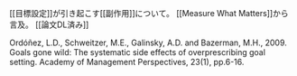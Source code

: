 
[[目標設定]]が引き起こす[[副作用]]について。
[[Measure What Matters]]から言及。
[[論文DL済み]]


Ordóñez, L.D., Schweitzer, M.E., Galinsky, A.D. and Bazerman, M.H., 2009. Goals gone wild: The systematic side effects of overprescribing goal setting. Academy of Management Perspectives, 23(1), pp.6-16.
